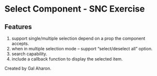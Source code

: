 # Select Component - SNC Exercise

## Features

1. support single/multiple selection depend on a prop the component accepts.
2. when in multiple selection mode – support “select/deselect all” option.
3. search capability.
4. include a callback function to display the selected item.

Created by Gal Aharon.